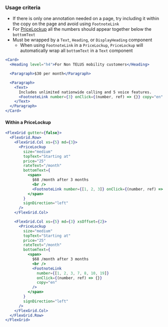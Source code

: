### Usage criteria

- If there is only one annotation needed on a page, try including it within the copy on the page and avoid using `FootnoteLink`
- For [PriceLockup](#/Typography?id=pricelockup) all the numbers should appear together below the `bottomText`
- Must be wrapped by a `Text`, `Heading`, or `DisplayHeading` component
  - When using `FootnoteLink` in a `PriceLockup`, `PriceLockup` will automatically wrap all `bottomText` in a `Text` component

```jsx
<Card>
  <Heading level="h4">For Non TELUS mobility customers</Heading>

  <Paragraph>$30 per month</Paragraph>

  <Paragraph>
    <Text>
      Includes unlimited nationwide calling and 5 voice features.
      <FootnoteLink number={3} onClick={(number, ref) => {}} copy="en" />
    </Text>
  </Paragraph>
</Card>
```

#### Within a PriceLockup

```jsx
<FlexGrid gutter={false}>
  <FlexGrid.Row>
    <FlexGrid.Col xs={5} md={3}>
      <PriceLockup
        size="medium"
        topText="Starting at"
        price="25"
        rateText="/month"
        bottomText={
          <span>
            $68 /month after 3 months
            <br />
            <FootnoteLink number={[1, 2, 3]} onClick={(number, ref) => {}} copy="en" />
          </span>
        }
        signDirection="left"
      />
    </FlexGrid.Col>

    <FlexGrid.Col xs={5} md={3} xsOffset={2}>
      <PriceLockup
        size="medium"
        topText="Starting at"
        price="25"
        rateText="/month"
        bottomText={
          <span>
            $68 /month after 3 months
            <br />
            <FootnoteLink
              number={[1, 2, 3, 7, 8, 10, 19]}
              onClick={(number, ref) => {}}
              copy="en"
            />
          </span>
        }
        signDirection="left"
      />
    </FlexGrid.Col>
  </FlexGrid.Row>
</FlexGrid>
```
